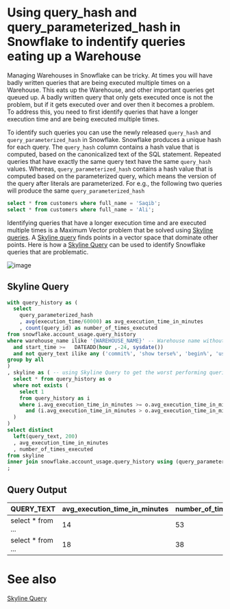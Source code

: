 # Using query_hash and query_parameterized_hash in Snowflake to indentify queries eating up a Warehouse

Managing Warehouses in Snowflake can be tricky. At times you will have badly written queries that are being executed multiple times on a Warehouse. This eats up the Warehouse, and other important queries get queued up. A badly written query that only gets executed once is not the problem, but if it gets executed over and over then it becomes a problem. To address this, you need to first identify queries that have a longer execution time and are being executed multiple times.

To identify such queries you can use the newly released `query_hash` and `query_parameterized_hash` in Snowflake. Snowflake produces a unique hash for each query. The `query_hash` column contains a hash value that is computed, based on the canonicalized text of the SQL statement. Repeated queries that have exactly the same query text have the same `query_hash` values. Whereas, `query_parameterized_hash` contains a hash value that is computed based on the parameterized query, which means the version of the query after literals are parameterized. For e.g., the following two queries will produce the same `query_parameterized_hash`

```sql
select * from customers where full_name = 'Saqib';
select * from customers where full_name = 'Ali';
```

Identifying queries that have a longer execution time and are executed multiple times is a Maximum Vector problem that be solved using [Skyline queries](skyline-query-pareto-set-maxima.md). A [Skyline query](skyline-query-pareto-set-maxima.md) finds points in a vector space that dominate other points. Here is how a [Skyline Query](skyline-query-pareto-set-maxima.md) can be used to identify Snowflake queries that are problematic.

![image](https://github.com/structured-query-language/structured-query-language.github.io/assets/121721444/bce0ffe5-fee2-4d8e-964d-935b5f714b4c)

## Skyline Query

```sql
with query_history as (
  select 
    query_parameterized_hash
    , avg(execution_time/60000) as avg_execution_time_in_minutes
    , count(query_id) as number_of_times_executed
from snowflake.account_usage.query_history
where warehouse_name ilike '{WAREHOUSE_NAME}' -- Warehouse name without the curly braces
  and start_time >=   DATEADD(hour ,-24, sysdate())
  and not query_text ilike any ('commit%', 'show terse%', 'begin%', 'use%', 'create sequence%') -- exclude certain types of queries
group by all
)
, skyline as ( -- using Skyline Query to get the worst performing queries that get executed multiple times.
  select * from query_history as o
  where not exists (
    select 1
    from query_history as i
    where i.avg_execution_time_in_minutes >= o.avg_execution_time_in_minutes and i.number_of_times_executed >= o.number_of_times_executed 
      and (i.avg_execution_time_in_minutes > o.avg_execution_time_in_minutes or i.number_of_times_executed > o.number_of_times_executed)
  )
)
select distinct 
  left(query_text, 200)
  , avg_execution_time_in_minutes
  , number_of_times_executed
from skyline
inner join snowflake.account_usage.query_history using (query_parameterized_hash)
;
```

## Query Output

| QUERY_TEXT        | avg_execution_time_in_minutes        | number_of_times_executed |
|-------------------|--------------------------------------|--------------------------|
| select * from ... | 14                                   | 53                       |
| select * from ... | 18                                   | 38                      |


# See also
[Skyline Query](skyline-query-pareto-set-maxima.md)
